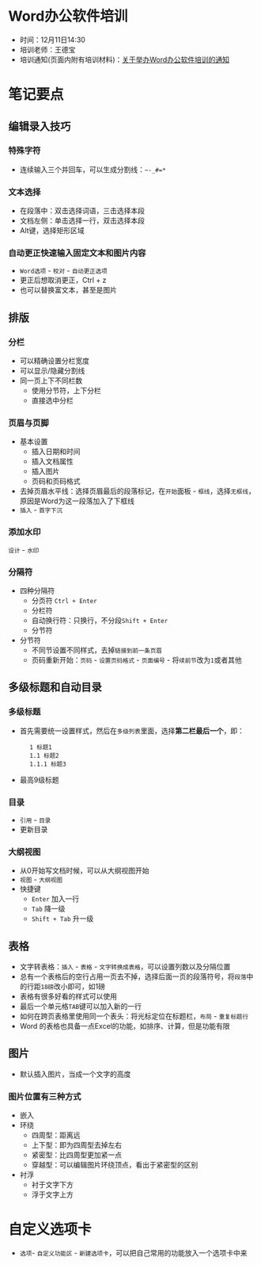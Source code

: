 # Word办公软件培训
- 时间：12月11日14:30
- 培训老师：王德宝
- 培训通知(页面内附有培训材料)：[关于举办Word办公软件培训的通知](http://ustc.edu.cn/ggtz/guanli/201612/t20161205_265237.html)

# 笔记要点

## 编辑录入技巧

### 特殊字符
- 连续输入三个并回车，可以生成分割线：``~-_#=*``

### 文本选择
- 在段落中：双击选择词语，三击选择本段
- 文档左侧：单击选择一行，双击选择本段
- Alt键，选择矩形区域

### 自动更正快速输入固定文本和图片内容
- `Word选项` - `校对` - `自动更正选项`
- 更正后想取消更正，Ctrl + z
- 也可以替换富文本，甚至是图片

## 排版
### 分栏
- 可以精确设置分栏宽度
- 可以显示/隐藏分割线
- 同一页上下不同栏数
  * 使用分节符，上下分栏
  * 直接选中分栏

### 页眉与页脚
- 基本设置
  * 插入日期和时间
  * 插入文档属性
  * 插入图片
  * 页码和页码格式
- 去掉页眉水平线：选择页眉最后的段落标记，在`开始`面板 - `框线`，选择`无框线`，原因是Word为这一段落加入了下框线
- `插入` - `首字下沉`

### 添加水印
`设计` - `水印`

### 分隔符
- 四种分隔符
  * 分页符 `Ctrl + Enter`
  * 分栏符
  * 自动换行符：只换行，不分段`Shift + Enter`
  * 分节符
- 分节符
  - 不同节设置不同样式，去掉`链接到前一条页眉`
  - 页码重新开始：`页码` - `设置页码格式` - `页面编号` - 将`续前节`改为`1`或者其他

## 多级标题和自动目录
### 多级标题
- 首先需要统一设置样式，然后在`多级列表`里面，选择**第二栏最后一个**，即：
```
      1 标题1
      1.1 标题2
      1.1.1 标题3
```
- 最高9级标题

### 目录
- `引用` - `目录`
- 更新目录

### 大纲视图
- 从0开始写文档时候，可以从大纲视图开始
- `视图` - `大纲视图`
- 快捷键
  * `Enter` 加入一行
  * `Tab` 降一级
  * `Shift + Tab` 升一级

## 表格
- 文字转表格：`插入` - `表格` - `文字转换成表格`，可以设置列数以及分隔位置
- 总有一个表格后的空行占用一页去不掉，选择后面一页的段落符号，将`段落`中的行距`18磅`改小即可，如1磅
- 表格有很多好看的样式可以使用
- 最后一个单元格`TAB`键可以加入新的一行
- 如何在跨页表格里使用同一个表头：将光标定位在标题栏，`布局` - `重复标题行`
- Word 的表格也具备一点Excel的功能，如排序、计算，但是功能有限

## 图片

- 默认插入图片，当成一个文字的高度

### 图片位置有三种方式
- 嵌入
- 环绕
  * 四周型：距离远
  * 上下型：即为四周型去掉左右
  * 紧密型：比四周型更加紧一点
  * 穿越型：可以编辑图片环绕顶点，看出于紧密型的区别
- 衬浮
  * 衬于文字下方
  * 浮于文字上方

# 自定义选项卡
- `选项`- `自定义功能区` - `新建选项卡`，可以把自己常用的功能放入一个选项卡中来
